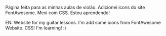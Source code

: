 Página feita para as minhas aulas de violão.
Adicionei ícons do site FontAwesome.
Mexi com CSS.
Estou aprendendo!

EN: Website for my guitar lessons.
I'm add some icons from FontAwesome Website.
CSS!
I'm learning! :)
